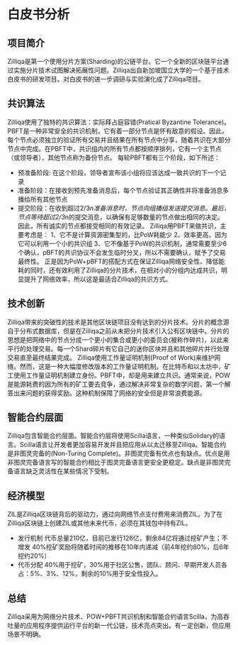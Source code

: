 # 白皮书分析

##  项目简介
Zilliqa是第一个使用分片方案(Sharding)的公链平台。它一个全新的区块链平台通过实施分片技术试图解决拓展性问题。Zilliqa出自新加坡国立大学的一个基于技术白皮书的研发项目。对白皮书的进一步调研与实验演化成了Zilliqa项目。

##  共识算法
Zilliqa使用了独特的共识算法：实际拜占庭容错(Pratical Byzantine Tolerance)。PBFT是一种非常安全的共识机制，它有着一部分节点是怀有敌意的假设。因此，每个节点必须独立的验证所有交易并且结果在所有节点中分享，随着共识在大部分节点中完成。在PBFT中，共识组内的所有节点都按顺序排列，它有一个主节点（或领导者），其他节点称为备份节点。 
每轮PBFT都有三个阶段，如下所述：
- 预准备阶段: 在这个阶段，领导者宣布该小组将应该达成一致共识的下一个记录 
- 准备阶段：在接收到预先准备消息后，每个节点验证其正确性并将准备消息多播给所有其他节点
- 提交阶段：在收到超过2/3*n准备消息时，节点向组播组发送提交消息。最后，节点等待超过2/3*n的提交消息，以确保有足够数量的节点做出相同的决定。 因此，所有诚实的节点都接受相同的有效记录。
Zilliqa用PBFT来做共识，主要考虑是：
1、它不是计算资源密集型的，比PoW耗能少
2、效率更高，因为它可以利用一个小的共识组
3、它不像基于PoW的共识机制，通常需要至少6个确认，pBFT的共识协议不会发生临时分叉，所以不需要确认，赋予了交易最终性。
正是因为PoW+pBFT的搭配方式在保证Zilliqa网络安全性、降低能耗的同时，还有效利用了Zilliqa的分片技术，在相对小的分组内达成共识，明显提升了网络效率，所以这是最适合Zilliqa的共识方式。


##  技术创新 
Zilliqa带来的突破性的技术是其他区块链项目没有达到的分片技术。分片的概念源自于分布式数据库，但是在Zilliqa之前从未把分片技术引入公有区块链中。分片的思想是把网络中的节点分成一个更小的集合或更小的委员会(被称作碎片)，以此来平行的处理交易。每一个Shard碎片有它自己的迷你区块并且和其他碎片并行处理交易直至最终结果完成。
Zilliqa使用工作量证明机制(Proof of Work)来维护网络。然而，这是一种大幅度修改版本的工作量证明机制。在比特币和以太坊中，矿工使用工作量证明机制建立身份。PBFT中，却是用来建立共识。通常来说，POW是能源耗费的因为所有的矿工要去竞争，通过解决非常复杂的数学问题，第一个解答出来问题的获得奖励。这种机制保障了网络的安全但是非常浪费能源。

## 智能合约层面
Zilliqa包含智能合约层面。智能合约层将使用Scilla语言，一种类似Solidary的语言。Scilla语言让开发者更加容易开发并且把应用从以太迁移至Zilliqa。智能合约是非图灵完备的(Non-Turing Complete)。非图灵完备有优点也有缺点。优点是用非图灵完备语言写的智能合约相比于图灵完备语言更安全更稳定。缺点是非图灵完备语言缺乏灵活性在某些情况下受制。


##  经济模型
ZIL是Zilliqa区块链背后的驱动力，通过向网络节点支付费用来消费ZIL。为了在Zilliqa区块链上创建ZIL或其他未来代币，必须在其钱包中持有ZIL。
- 发行机制
代币总量210亿，目前已发行126亿，剩余84亿将通过挖矿产生；不增发
40%挖矿奖励将随着时间的推移在10年内递减（前4年挖约80%，后6年挖约20%）
- 代币分配
40%用于挖矿，30%用于社区公售，团队、顾问、早期开发人员各占：5%、3%、12%，剩余的10%用于安全性投入。


##  总结
Zilliqa采用为网络分片技术、POW+PBFT共识机制和智能合约语言Scilla，为高吞吐量的应用程序提供运行平台的新一代公链，技术亮点突出。有一定创新，但应用场景不明确。 